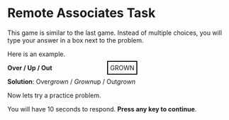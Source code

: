 
Remote Associates Task
======================

This game is similar to the last game. Instead of multiple choices, you will type your answer in a box next to the problem. 

Here is an example.


**Over / Up / Out**              <span class="boxed" style="margin-left:120px; border:2px solid black;padding: 5px;align: right">GROWN </span>

**Solution**: Over*grown* / *Grown*up / Out*grown*

Now lets try a practice problem.

You will have 10 seconds to respond. **Press any key to continue**.
